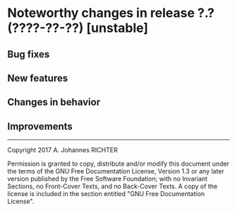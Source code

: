 <!-- Domain Cloud -- NEWS -->

Noteworthy changes in release ?.? (????-??-??) [unstable]
========================================================================

Bug fixes
------------------------------------------------------------------------

New features
------------------------------------------------------------------------

Changes in behavior
------------------------------------------------------------------------

Improvements
------------------------------------------------------------------------

________________________________________________________________________

Copyright 2017 A. Johannes RICHTER

Permission is granted to copy, distribute and/or modify this document
under the terms of the GNU Free Documentation License, Version 1.3
or any later version published by the Free Software Foundation;
with no Invariant Sections, no Front-Cover Texts, and no Back-Cover
Texts.  A copy of the license is included in the section entitled "GNU
Free Documentation License".
